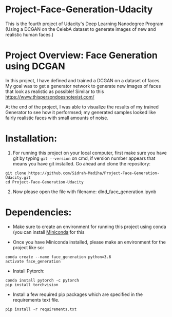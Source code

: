 # Project-Face-Generation-Udacity
This is the fourth project of Udacity's Deep Learning Nanodegree Program (Using a DCGAN on the CelebA dataset to generate images of new and realistic human faces.)

# Project Overview: Face Generation using DCGAN
In this project, I have defined and trained a DCGAN on a dataset of faces. My goal was to  get a generator network to generate new images of faces that look as realistic as possible! Similar to this https://www.thispersondoesnotexist.com/

At the end of the project, I was able to visualize the results of my trained Generator to see how it performsed; my generated samples looked like fairly realistic faces with small amounts of noise.

# Installation:

1. For running this project on your local computer, first make sure you have git by typing `git --version` on cmd, if version number appears that means you have git installed. Go ahead and clone the repository:

```
git clone https://github.com/Sidrah-Madiha/Project-Face-Generation-Udacity.git
cd Project-Face-Generation-Udacity

```
2. Now please open the file with filename: dlnd_face_generation.ipynb


# Dependencies:

- Make sure to create an environment for running this project using conda (you can install [Miniconda](http://conda.pydata.org/miniconda.html) for this

- Once you have Miniconda installed, please make an environment for the project like so: 
```
conda create --name face_generation python=3.6
activate face_generation

```
- Install Pytorch: 
```
conda install pytorch -c pytorch
pip install torchvision
```

- Install a few required pip packages which are specified in the requirements text file.

`pip install -r requirements.txt`
